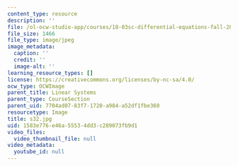 ```yaml
---
content_type: resource
description: ''
file: /ol-ocw-studio-app/courses/18-03sc-differential-equations-fall-2011/1583e776e46a55534dd3c289073fb9d1_s32.jpg
file_size: 1466
file_type: image/jpeg
image_metadata:
  caption: ''
  credit: ''
  image-alt: ''
learning_resource_types: []
license: https://creativecommons.org/licenses/by-nc-sa/4.0/
ocw_type: OCWImage
parent_title: Linear Systems
parent_type: CourseSection
parent_uid: 7704ad07-83f7-1720-a984-a52df1fbe360
resourcetype: Image
title: s32.jpg
uid: 1583e776-e46a-5553-4dd3-c289073fb9d1
video_files:
  video_thumbnail_file: null
video_metadata:
  youtube_id: null
---
```

